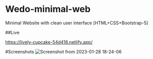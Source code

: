 # Wedo-minimal-web
Minimal Website with clean user interface [HTML+CSS+Bootstrap-5]



##Live

https://lively-cupcake-54d418.netlify.app/


#Screenshots
![Screenshot from 2023-01-28 18-24-06](https://user-images.githubusercontent.com/121918108/215265231-b0b83c4b-c547-49bd-b644-fc30dc0be9a7.png)
